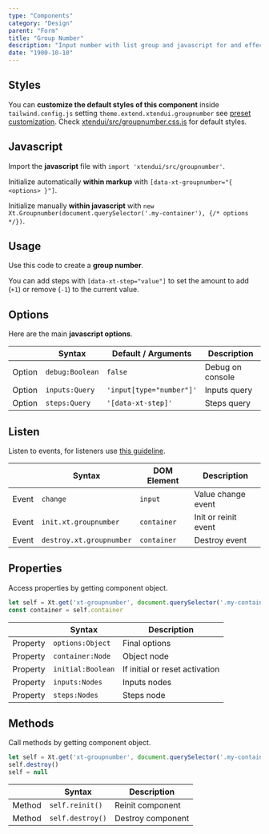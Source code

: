 ```yaml
---
type: "Components"
category: "Design"
parent: "Form"
title: "Group Number"
description: "Input number with list group and javascript for and effective interaction."
date: "1900-10-10"
---
```


## Styles

You can **customize the default styles of this component** inside `tailwind.config.js` setting `theme.extend.xtendui.groupnumber` see [preset customization](/components/preset#customization). Check [xtendui/src/groupnumber.css.js](https://github.com/xtendui/xtendui/blob/beta/src/groupnumber.css.js) for default styles.

## Javascript

Import the **javascript** file with `import 'xtendui/src/groupnumber'`.

Initialize automatically **within markup** with `[data-xt-groupnumber="{ <options> }"]`.

Initialize manually **within javascript** with `new Xt.Groupnumber(document.querySelector('.my-container'), {/* options */})`.

## Usage

Use this code to create a **group number**.

You can add steps with `[data-xt-step="value"]` to set the amount to add (`+1`) or remove (`-1`) to the current value.	

<demo>
  <demoinline src="demos/components/form/groupnumber">
  </demoinline>
</demo>

## Options
 
Here are the main **javascript options**.

<div class="xt-overflow-sub overflow-y-hidden overflow-x-scroll my-5 xt-my-auto w-full">

|                         | Syntax                                    | Default / Arguments                       | Description                   |
| ----------------------- | ----------------------------------------- | ----------------------------- | ----------------------------- |
| Option                    | `debug:Boolean`                          | `false`        | Debug on console            |
| Option                    | `inputs:Query`                          | `'input[type="number"]'`        | Inputs query            |
| Option                    | `steps:Query`                          | `'[data-xt-step]'`        | Steps query            |

</div>

## Listen

Listen to events, for listeners use [this guideline](/components/javascript#listeners).

<div class="xt-overflow-sub overflow-y-hidden overflow-x-scroll my-5 xt-my-auto w-full">

|                         | Syntax                                    | DOM Element                    | Description                   |
| ----------------------- | ----------------------------------------- | ----------------------------- | ----------------------------- |
| Event                   | `change`                        | `input` | Value change event             |
| Event                   | `init.xt.groupnumber`           | `container` | Init or reinit event             |
| Event                   | `destroy.xt.groupnumber`           | `container` | Destroy event             |

</div>

## Properties

Access properties by getting component object.

```js
let self = Xt.get('xt-groupnumber', document.querySelector('.my-container'))
const container = self.container
```

<div class="xt-overflow-sub overflow-y-hidden overflow-x-scroll my-5 xt-my-auto w-full">

|                         | Syntax                                   | Description                   |
| ----------------------- | ---------------------------------------- | ----------------------------- |
| Property                   | `options:Object`       | Final options             |
| Property                   | `container:Node`       | Object node             |
| Property                   | `initial:Boolean`       | If initial or reset activation             |
| Property                   | `inputs:Nodes`       | Inputs nodes             |
| Property                   | `steps:Nodes`       | Steps node             |

</div>

## Methods

Call methods by getting component object.

```js
let self = Xt.get('xt-groupnumber', document.querySelector('.my-container'))
self.destroy()
self = null
```

<div class="xt-overflow-sub overflow-y-hidden overflow-x-scroll my-5 xt-my-auto w-full">

|                         | Syntax                                    | Description                   |
| ----------------------- | ----------------------------------------- | ----------------------------- |
| Method                  | `self.reinit()`       | Reinit component             |
| Method                  | `self.destroy()`              | Destroy component            |

</div>
